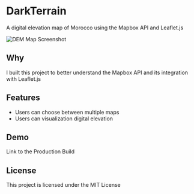 # DarkTerrain
A digital elevation map of Morocco using the Mapbox API and Leaflet.js

![DEM Map Screenshot](https://bstefansen.github.io/Portfolio/images/leaflet.JPG)

## Why
I built this project to better understand the Mapbox API and its integration with Leaflet.js

## Features
- Users can choose between multiple maps
- Users can visualization digital elevation

## Demo
Link to the <a target="https://bstefansen.github.io/DarkTerrain/">Production Build</a>

## License
This project is licensed under the MIT License

